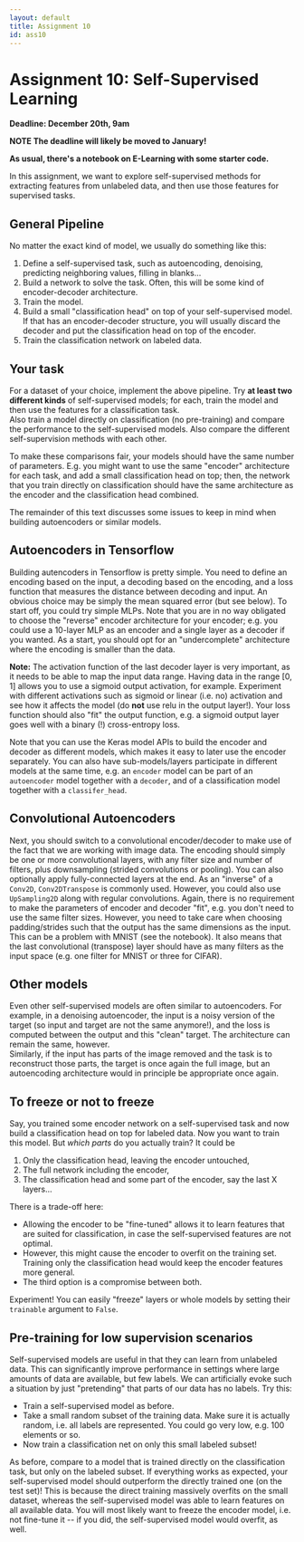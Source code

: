 ```yaml
---
layout: default
title: Assignment 10
id: ass10
---
```



# Assignment 10: Self-Supervised Learning
**Deadline: December 20th, 9am**

**NOTE The deadline will likely be moved to January!**

**As usual, there's a notebook on E-Learning with some starter code.**

In this assignment, we want to explore self-supervised methods for extracting
features from unlabeled data, and then use those features for supervised tasks.

## General Pipeline

No matter the exact kind of model, we usually do something like this:
1. Define a self-supervised task, such as autoencoding, denoising, predicting
neighboring values, filling in blanks...
2. Build a network to solve the task. Often, this will be some kind of encoder-decoder
architecture.
3. Train the model.
4. Build a small "classification head" on top of your self-supervised model.
If that has an encoder-decoder structure, you will usually discard the decoder
   and put the classification head on top of the encoder.
5. Train the classification network on labeled data.


## Your task

For a dataset of your choice, implement the above pipeline. Try **at least two
different kinds** of self-supervised models; for each, train the model and then
use the features for a classification task.  
Also train a model directly on classification (no pre-training) and compare the
performance to the self-supervised models. Also compare the different self-supervision
methods with each other. 

To make these comparisons fair, your models should
have the same number of parameters. E.g. you might want to use the same "encoder"
architecture for each task, and add a small classification head on top; then, the
network that you train directly on classification should have the same architecture
as the encoder and the classification head combined.

The remainder of this text discusses some issues to keep in mind when
building autoencoders or similar models.


## Autoencoders in Tensorflow

Building autencoders in Tensorflow is pretty simple. You need to define an
encoding based on the input, a decoding based on the encoding, and a loss
function that measures the distance between decoding and input. An obvious choice
may be simply the mean squared error (but see below). To start off, you could try
simple MLPs. Note that you are in no way obligated to choose the "reverse"
encoder architecture for your encoder; e.g. you could use a 10-layer MLP as an
encoder and a single layer as a decoder if you wanted. As a start, you should
opt for an "undercomplete" architecture where the encoding is smaller than the
data.

**Note:** The activation
function of the last decoder layer is very important, as it needs to be able to
map the input data range. Having data in the range [0, 1] allows you to use a
sigmoid output activation, for example. Experiment with different activations
such as sigmoid or linear (i.e. no) activation and see how it affects the
model (do **not** use relu in the output layer!). Your loss function should also "fit" the output function, e.g. a sigmoid
output layer goes well with a binary (!) cross-entropy loss.

Note that you can use the Keras model APIs to build the encoder and decoder
as different models, which makes it easy to later use the encoder separately.
You can also have sub-models/layers participate in different models at the same time,
e.g. an `encoder` model can be part of an `autoencoder` model together with a `decoder`,
and of a classification model together with a `classifer_head`.


## Convolutional Autoencoders

Next, you should switch to a convolutional encoder/decoder to make use of the
fact that we are working with image data. The encoding should simply be one or
more convolutional layers, with any filter size and number of filters, plus
downsampling (strided convolutions or pooling). You can also
optionally apply fully-connected layers at the end. As an "inverse" of a
`Conv2D`, `Conv2DTranspose` is commonly used. However,
you could also use `UpSampling2D` along with regular convolutions.
 Again, there is no
requirement to make the parameters of encoder and decoder "fit", e.g. you don't
need to use the same filter sizes. However, you need to take care when choosing
 padding/strides such that the output has the same dimensions as the input. This
 can be a problem with MNIST (see the notebook).
  It also means that the last
convolutional (transpose) layer should have as many filters as the input 
space (e.g. one filter for MNIST or three for CIFAR).


## Other models

Even other self-supervised models are often similar to autoencoders.
For example, in a denoising
autoencoder, the input is a noisy version of the target (so input and target are not the same
anymore!), and the loss is computed between the output and this "clean" target.
The architecture can remain the same, however.  
Similarly, if the input has parts of the image removed and the task is to
reconstruct those parts, the target is once again the full image, but an autoencoding
architecture would in principle be appropriate once again.


## To freeze or not to freeze

Say, you trained some encoder network on a self-supervised task and now build
a classification head on top for labeled data. Now you want to train this model.
But _which parts_ do you actually train? It could be
1. Only the classification head, leaving the encoder untouched,
2. The full network including the encoder,
3. The classification head and some part of the encoder, say the last X layers...

There is a trade-off here:
- Allowing the encoder to be "fine-tuned" allows it to learn features that
are suited for classification, in case the self-supervised features are not optimal.
- However, this might cause the encoder to overfit on the training set. Training
only the classification head would keep the encoder features more general.
- The third option is a compromise between both.

Experiment! You can easily "freeze" layers or whole models by setting their 
`trainable` argument to `False`.


## Pre-training for low supervision scenarios

Self-supervised models are useful in that they can learn from unlabeled data. This can
significantly improve performance in settings where large amounts of data are
available, but few labels. We can artificially evoke such a situation by just 
"pretending" that parts of our data has no labels. Try this:

- Train a self-supervised model as before.
- Take a small random subset of the training data. Make sure it is actually random,
i.e. all labels are represented. You could go very low, e.g. 100 elements or so.
- Now train a classification net on only this small labeled subset!

As before, compare to a model that is trained directly on the classification task,
but only on the labeled subset. If everything works as expected, your self-supervised
model should outperform the directly trained one (on the test set)! This is because
the direct training massively overfits on the small dataset, whereas the self-supervised
model was able to learn features on all available data. You will most likely
want to freeze the encoder model, i.e. not fine-tune it -- if you did, the
self-supervised model would overfit, as well.
